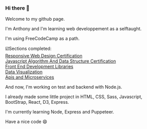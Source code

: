 ### Hi there 👋  

Welcome to my github page.  

I'm Anthony and I'm learning web developpement as a selftaught.

I'm using FreeCodeCamp as a path.

☑️Sections completed:   
[Responsive Web Design Certification](https://www.freecodecamp.org/certification/anthovdo/responsive-web-design)  
[Javascript Algorithm And Data Structure Certification](https://www.freecodecamp.org/certification/anthovdo/javascript-algorithms-and-data-structures)  
[Front End Development Libraries](https://www.freecodecamp.org/certification/anthovdo/front-end-libraries)  
[Data Visualization](https://www.freecodecamp.org/certification/anthovdo/data-visualization)  
[Apis and Microservices](https://www.freecodecamp.org/certification/anthovdo/apis-and-microservices)

And now, I'm working on test and backend with Node.js.

I already made some little project in HTML, CSS, Sass, Javascript, BootStrap, React, D3, Express.

I'm currently learning Node, Express and Puppeteer.

Have a nice code 😄






